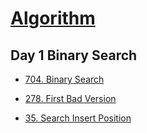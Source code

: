 # [Algorithm](https://leetcode.com/study-plan/algorithm/?progress=xhrgg0o5)

## Day 1 Binary Search

- [704. Binary Search](./704.binary-search.cpp)

- [278. First Bad Version](./278.first-bad-version.cpp)

- [35. Search Insert Position](./35.search-insert-position.cpp)
